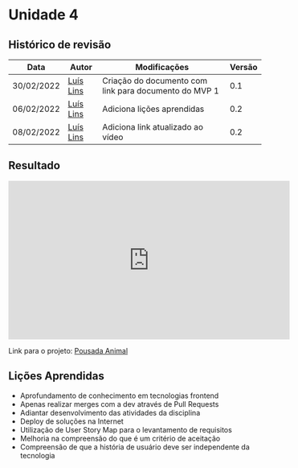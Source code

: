 # Unidade 4

## Histórico de revisão
| Data       | Autor                                        | Modificações                      | Versão |
| ---------- | -------------------------------------------- | --------------------------------- | ------ |
| 30/02/2022 | [Luís Lins](https://github.com/luisgaboardi) | Criação do documento com link para documento do MVP 1 | 0.1 |
| 06/02/2022 | [Luís Lins](https://github.com/luisgaboardi) | Adiciona lições aprendidas | 0.2 |
| 08/02/2022 | [Luís Lins](https://github.com/luisgaboardi) | Adiciona link atualizado ao vídeo | 0.2 |

## Resultado

<iframe width="560" height="315" src="https://www.youtube.com/embed/82DU5d-sSgo" title="YouTube video player" frameborder="0" allow="accelerometer; autoplay; clipboard-write; encrypted-media; gyroscope; picture-in-picture" allowfullscreen></iframe>

Link para o projeto: [Pousada Animal](https://grupo-pets-pousada-animal.web.app/auth/login)

## Lições Aprendidas
* Aprofundamento de conhecimento em tecnologias frontend
* Apenas realizar merges com a dev através de Pull Requests
* Adiantar desenvolvimento das atividades da disciplina
* Deploy de soluções na Internet
* Utilização de User Story Map para o levantamento de requisitos
* Melhoria na compreensão do que é um critério de aceitação
* Compreensão de que a história de usuário deve ser independente da tecnologia